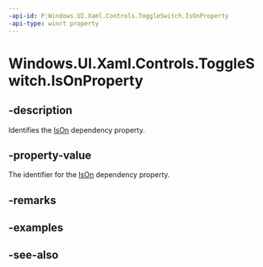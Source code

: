```yaml
---
-api-id: P:Windows.UI.Xaml.Controls.ToggleSwitch.IsOnProperty
-api-type: winrt property
---
```


<!-- Property syntax
public Windows.UI.Xaml.DependencyProperty IsOnProperty { get; }
-->

# Windows.UI.Xaml.Controls.ToggleSwitch.IsOnProperty

## -description
Identifies the [IsOn](toggleswitch_ison.md) dependency property.



## -property-value
The identifier for the [IsOn](toggleswitch_ison.md) dependency property.

## -remarks

## -examples

## -see-also
